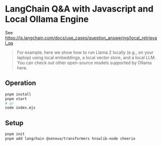 # LangChain Q&A with Javascript and Local Ollama Engine

See <https://js.langchain.com/docs/use_cases/question_answering/local_retrieval_qa>

> For example, here we show how to run Llama 2 locally (e.g., on your laptop) using local embeddings, a local vector store, and a local LLM. You can check out other open-source models supported by Ollama here.

## Operation

```bash
pnpm install
pnpm start
# or
node index.mjs
```

## Setup

```bash
pnpm init
pnpm add langchain @xenova/transformers hnswlib-node cheerio


```
